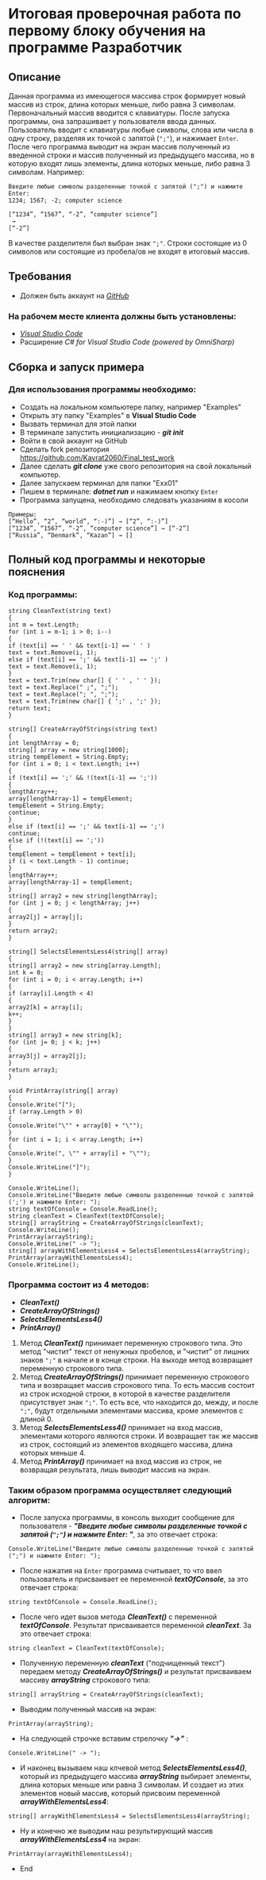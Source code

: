 # Итоговая проверочная работа по первому блоку обучения на программе Разработчик

## Описание
Данная программа из имеющегося массива строк формирует новый массив из строк, длина которых меньше, либо равна 3 символам.
Первоначальный массив вводится с клавиатуры. После запуска программы, она запрашивает у пользователя ввода данных. Пользователь вводит с клавиатуры любые символы, слова или числа в одну строку, разделяя их точкой с запятой (`";"`), и нажимает `Enter`. После чего программа выводит на экран массив полученный из введенной строки и массив полученный из предыдущего массива, но в которую входят лишь элементы, длина которых меньше, либо равна 3 символам.
Например: 

```
Введите любые символы разделенные точкой с запятой (";") и нажмите Enter: 
1234; 1567; -2; computer science

[“1234”, “1567”, “-2”, “computer science”]
 → 
[“-2”]
```

В качестве разделителя был выбран знак `";"`. Строки состоящие из 0 символов или состоящие из пробела/ов не входят в итоговый массив.

## Требования
- Должен быть аккаунт на *[GitHub](github.com)*

### На рабочем месте клиента должны быть установлены:
- *[Visual Studio Code](https://code.visualstudio.com/download)*
- Расширение *C# for Visual Studio Code (powered by OmniSharp)*

## Сборка и запуск примера
### Для использования программы необходимо:
- Создать на локальном компьютере папку, например "Examples"
- Открыть эту папку "Examples" в **Visual Studio Code**
- Вызвать терминал для этой папки
- В терминале запустить инициализацию - ***git init***
- Войти в свой аккаунт на GitHub
- Сделать fork репозитория https://github.com/Kayrat2060/Final_test_work
- Далее сделать ***git clone*** уже свого репозитория на свой локальный компьютер.
- Далее запускаем терминал для папки "Exx01"
- Пишем в терминале: ***dotnet run*** и нажимаем кнопку `Enter`
- Программа запущена, необходимо следовать указаниям в косоли

```
Примеры:
[“Hello”, “2”, “world”, “:-)”] → [“2”, “:-)”]
[“1234”, “1567”, “-2”, “computer science”] → [“-2”]
[“Russia”, “Denmark”, “Kazan”] → []
```
## Полный код программы и некоторые пояснения
### Код программы:
``` 
string CleanText(string text)
{
int m = text.Length;
for (int i = m-1; i > 0; i--) 
{
if (text[i] == ' ' && text[i-1] == ' ' )
text = text.Remove(i, 1);
else if (text[i] == ';' && text[i-1] == ';' )
text = text.Remove(i, 1);
}
text = text.Trim(new char[] { ' ' , ' ' }); 
text = text.Replace(" ;", ";");
text = text.Replace("; ", ";");
text = text.Trim(new char[] { ';' , ';' }); 
return text;
}
 
string[] CreateArrayOfStrings(string text)
{
int lengthArray = 0;
string[] array = new string[1000];
string tempElement = String.Empty;
for (int i = 0; i < text.Length; i++)
{
if (text[i] == ';' && !(text[i-1] == ';')) 
{ 
lengthArray++;
array[lengthArray-1] = tempElement;
tempElement = String.Empty;
continue; 
}
else if (text[i] == ';' && text[i-1] == ';')
continue; 
else if (!(text[i] == ';')) 
{ 
tempElement = tempElement + text[i]; 
if (i < text.Length - 1) continue; 
}
lengthArray++; 
array[lengthArray-1] = tempElement;
}
string[] array2 = new string[lengthArray];
for (int j = 0; j < lengthArray; j++)
{
array2[j] = array[j];
}
return array2;
}

string[] SelectsElementsLess4(string[] array)
{
string[] array2 = new string[array.Length];
int k = 0;
for (int i = 0; i < array.Length; i++)
{
if (array[i].Length < 4)
{
array2[k] = array[i];
k++;
}
}
string[] array3 = new string[k];
for (int j= 0; j < k; j++)
{
array3[j] = array2[j];
}
return array3;
}
 
void PrintArray(string[] array)
{
Console.Write("[");
if (array.Length > 0)
{
Console.Write("\"" + array[0] + "\"");
}
for (int i = 1; i < array.Length; i++)
{
Console.Write(", \"" + array[i] + "\"");
}
Console.WriteLine("]");
}
 
Console.WriteLine();
Console.WriteLine("Введите любые символы разделенные точкой с запятой (';') и нажмите Enter: ");
string textOfConsole = Console.ReadLine();
string cleanText = CleanText(textOfConsole);
string[] arrayString = CreateArrayOfStrings(cleanText);
Console.WriteLine();
PrintArray(arrayString);
Console.WriteLine(" -> ");
string[] arrayWithElementsLess4 = SelectsElementsLess4(arrayString);
PrintArray(arrayWithElementsLess4);
Console.WriteLine();
```
### Программа состоит из 4 методов:
- ***CleanText()***
- ***CreateArrayOfStrings()***
- ***SelectsElementsLess4()***
- ***PrintArray()***

1. Метод _**CleanText()**_ принимает переменную строкового типа. Это метод "чистит" текст от ненужных пробелов, и "чистит" от лишних знаков `";"` в начале и в конце строки. На выходе метод возвращает переменную строкового типа.
2. Метод ***CreateArrayOfStrings()*** принимает переменную строкового типа и возвращает массив строкового типа. То есть массив состоит из строк исходной строки, в которой в качестве разделителя присутствует знак `";"`. То есть все, что находится до, между, и после `";"`, будут отдельными элементами массива, кроме элементов с длиной 0.
3. Метод ***SelectsElementsLess4()*** принимает на вход массив, элементами которого являются строки. И возвращает так же массив из строк, состоящий из элементов входящего массива, длина которых меньше 4.
4. Метод ***PrintArray()*** принимает на вход массив из строк, не возвращая результата, лишь выводит массив на экран.

### Таким образом программа осуществляет следующий алгоритм:
- После запуска программы, в консоль выходит сообщение для пользователя - ***"Введите любые символы разделенные точкой с запятой (`";"`) и нажмите Enter: "***, за это отвечает строка:
```
Console.WriteLine("Введите любые символы разделенные точкой с запятой (";") и нажмите Enter: ");
```
- После нажатия на `Enter` программа считывает, то что ввел пользователь и присваивает ее переменной ***textOfConsole***, за это отвечает строка:
```
string textOfConsole = Console.ReadLine();
```
- После чего идет вызов метода ***CleanText()*** с переменной ***textOfConsole***. Результат присваивается переменной ***cleanText***. За это отвечает строка:
```
string cleanText = CleanText(textOfConsole);
```
- Полученную переменную ***cleanText*** ("подчищенный текст") передаем методу ***CreateArrayOfStrings()*** и результат присваиваем массиву ***arrayString*** строкового типа:
```
string[] arrayString = CreateArrayOfStrings(cleanText);
```
- Выводим полученный массив на экран:
```
PrintArray(arrayString);
```
- На следующей строчке вставим стрелочку ***"->"*** :
```
Console.WriteLine(" -> ");
```
- И наконец вызываем наш клчевой метод ***SelectsElementsLess4()***, который из предыдущего массива ***arrayString*** выбирает элементы, длина которых меньше или равна 3 символам. И создает из этих элементов новый массив, который присвоим переменной ***arrayWithElementsLess4***:
```
string[] arrayWithElementsLess4 = SelectsElementsLess4(arrayString);
```
- Ну и конечно же выводим наш результирующий массив ***arrayWithElementsLess4*** на экран:
```
PrintArray(arrayWithElementsLess4);
```
- End
